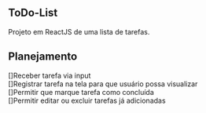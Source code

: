 ## ToDo-List
<p>Projeto em ReactJS de uma lista de tarefas.</p>

## Planejamento
[]Receber tarefa via input<br>
[]Registrar tarefa na tela para que usuário possa visualizar<br>
[]Permitir que marque tarefa como concluída<br>
[]Permitir editar ou excluir tarefas já adicionadas<br>
